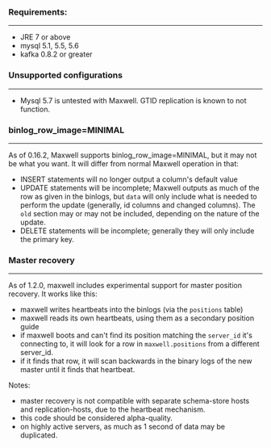 ### Requirements:
***
- JRE 7 or above
- mysql 5.1, 5.5, 5.6
- kafka 0.8.2 or greater

### Unsupported configurations
***
- Mysql 5.7 is untested with Maxwell.  GTID replication is known to not function.

### binlog_row_image=MINIMAL
***
As of 0.16.2, Maxwell supports binlog_row_image=MINIMAL, but it may not be what you want.  It will differ
from normal Maxwell operation in that:

- INSERT statements will no longer output a column's default value
- UPDATE statements will be incomplete; Maxwell outputs as much of the row as given in the binlogs,
  but `data` will only include what is needed to perform the update (generally, id columns and changed columns).
  The `old` section may or may not be included, depending on the nature of the update.
- DELETE statements will be incomplete; generally they will only include the primary key.

### Master recovery
***

As of 1.2.0, maxwell includes experimental support for master position recovery.  It works like this:

- maxwell writes heartbeats into the binlogs (via the `positions` table)
- maxwell reads its own heartbeats, using them as a secondary position guide
- if maxwell boots and can't find its position matching the `server_id` it's
  connecting to, it will look for a row in `maxwell.positions` from a different
  server_id.
- if it finds that row, it will scan backwards in the binary logs of the new
  master until it finds that heartbeat.

Notes:
- master recovery is not compatible with separate schema-store hosts and
  replication-hosts, due to the heartbeat mechanism.
- this code should be considered alpha-quality.
- on highly active servers, as much as 1 second of data may be duplicated.



